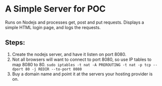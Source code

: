 # A Simple Server for POC
Runs on Nodejs and processes get, post and put requests. Displays a simple HTML login page, and logs the requests.

## Steps: 
1. Create the nodejs server, and have it listen on port 8080.
2. Not all browsers will want to connect to port 8080, so use IP tables to map 8080 to 80. ``sudo iptables -t nat -A PREROUTING -t nat -p tcp --dport 80 -j REDIR --to-port 8080``
3. Buy a domain name and point it at the servers your hosting provider is on.
